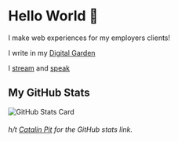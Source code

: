 # Hello World 👋

I make web experiences for my employers clients!

I write in my [Digital Garden]

I [stream] and [speak]

## My GitHub Stats

![GitHub Stats Card]

###### h/t <a href="https://github.com/catalinpit/">Catalin Pit</a> for the GitHub stats link.

<!-- Links -->

[digital garden]: https://scottspence.com/garden
[stream]: https://www.youtube.com/channel/UC3ob2PbcsXT3IIMX--wLEfg
[speak]: https://scottspence.com/speaking
[GitHub Stats Card]: https://github-readme-stats.vercel.app/api?username=spences10
